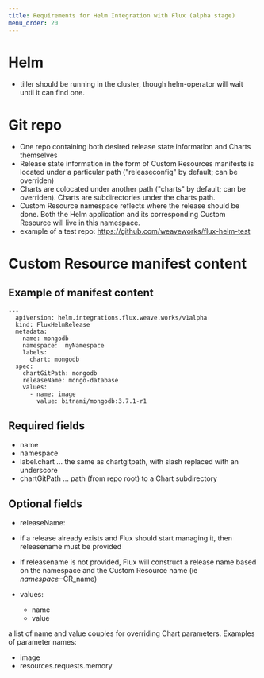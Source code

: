 ```yaml
---
title: Requirements for Helm Integration with Flux (alpha stage)
menu_order: 20
---
```


# Helm

 - tiller should be running in the cluster, though helm-operator will wait until it can find one.

# Git repo

 - One repo containing both desired release state information and Charts themselves
 - Release state information in the form of Custom Resources manifests is located under a particular path ("releaseconfig" by default; can be overriden)
 - Charts are colocated under another path ("charts" by default; can be overriden). Charts are subdirectories under the charts path.
 - Custom Resource namespace reflects where the release should be done. Both the Helm application and its corresponding Custom Resource will live in this namespace.
 - example of a test repo: https://github.com/weaveworks/flux-helm-test

# Custom Resource manifest content
## Example of manifest content

```
---
  apiVersion: helm.integrations.flux.weave.works/v1alpha
  kind: FluxHelmRelease
  metadata:
    name: mongodb
    namespace:  myNamespace
    labels:
      chart: mongodb
  spec:
    chartGitPath: mongodb
    releaseName: mongo-database
    values:
      - name: image
        value: bitnami/mongodb:3.7.1-r1
```

## Required fields

 - name
 - namespace
 - label.chart  ... the same as chartgitpath, with slash replaced with  an underscore
 - chartGitPath ... path (from repo root) to a Chart subdirectory


## Optional fields

 - releaseName:

  - if a release already exists and Flux should start managing it, then releasename must be provided
  - if releasename is not provided, Flux will construct a release name based on the namespace and the Custom Resource name (ie $namespace-$CR_name)

  - values:
    - name
    - value

  a list of name and value couples for overriding Chart parameters. Examples of parameter names:
  - image
  - resources.requests.memory



